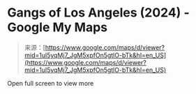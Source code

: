 <!--yml

category: 未分类

date: 2024-05-27 14:52:58

-->

# Gangs of Los Angeles (2024) - Google My Maps

> 来源：[https://www.google.com/maps/d/viewer?mid=1ul5yqMj7_JgM5xpfOn5gtlO-bTk&hl=en_US](https://www.google.com/maps/d/viewer?mid=1ul5yqMj7_JgM5xpfOn5gtlO-bTk&hl=en_US)

Open full screen to view more
